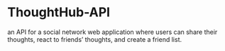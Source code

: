 # ThoughtHub-API
an API for a social network web application where users can share their thoughts, react to friends’ thoughts, and create a friend list. 
